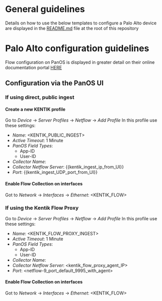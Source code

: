 # General guidelines
Details on how to use the below templates to configure a Palo Alto device are displayed in the [README.md](https://github.com/kentik/config-snippets/blob/master/README.md) file at the root of this repository

# Palo Alto configuration guidelines
Flow configuration on PanOS is displayed in greater detail on their online documentation portal [HERE](https://docs.paloaltonetworks.com/pan-os/9-0/pan-os-admin/monitoring/netflow-monitoring/configure-netflow-exports)

## Configuration via the PanOS UI
### If using direct, public ingest
#### Create a new KENTIK profile
Go to *Device* &rarr; *Server Profiles* &rarr; *Netflow* &rarr; *Add Profile*
In this profile use these settings:
* *Name*: <KENTIK_PUBLIC_INGEST>
* *Active Timeout*: 1 Minute
* *PanOS Field Types*:
  * App-ID
  * User-ID
* *Collector Name*: <KENTIK>
* *Collector Netflow Server*: {{kentik_ingest_ip_from_UI}}
* *Port*: {{kentik_ingest_UDP_port_from_UI}}

#### Enable Flow Collection on interfaces
Got to *Network* &rarr; *Interfaces* &rarr; *Ethernet*: <KENTIK_FLOW>

### If using the Kentik Flow Proxy
Go to *Device* &rarr; *Server Profiles* &rarr; *Netflow* &rarr; *Add Profile*
In this profile use these settings:
* *Name*: <KENTIK_FLOW_PROXY_INGEST>
* *Active Timeout*: 1 Minute
* *PanOS Field Types*:
  * App-ID
  * User-ID
* *Collector Name*: <KENTIK>
* *Collector Netflow Server*: <kentik_flow_proxy_agent_IP>
* *Port*: <netflow-9_port_default_9995_with_agent>

#### Enable Flow Collection on interfaces
Got to *Network* &rarr; *Interfaces* &rarr; *Ethernet*: <KENTIK_FLOW>

